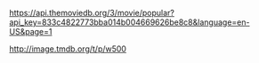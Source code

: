 https://api.themoviedb.org/3/movie/popular?api_key=833c4822773bba014b004669626be8c8&language=en-US&page=1

http://image.tmdb.org/t/p/w500